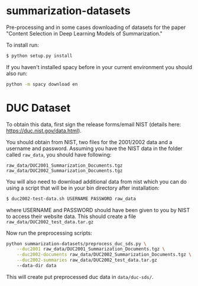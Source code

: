 summarization-datasets
======================
Pre-processing and in some cases downloading of datasets for the paper "Content Selection in Deep 
Learning Models of Summarization."

To install run:
```sh
$ python setup.py install
```

If you haven't installed spacy before in your current environment you should also run:
```sh
python -m spacy download en
```

# DUC Dataset

To obtain this data, first sign the release forms/email NIST 
(details here: https://duc.nist.gov/data.html).  

You should obtain from NIST, two files for the 2001/2002 data and a username and password.
Assuming you have the NIST data in the folder called `raw_data`, you should have following:
```
raw_data/DUC2001_Summarization_Documents.tgz
raw_data/DUC2002_Summarization_Documents.tgz
```
You will also need to download additional data from nist which you can do using a script
that will be in your bin directory after installation:
```sh
$ duc2002-test-data.sh USERNAME PASSWORD raw_data
```
where USERNAME and PASSWORD should have been given to you by NIST to access their website data.
This should create a file `raw_data/DUC2002_test_data.tar.gz`

Now run the preprocessing scripts:

```sh
python summarization-datasets/preprocess_duc_sds.py \
    --duc2001 raw_data/DUC2001_Summarization_Documents.tgz \
    --duc2002-documents raw_data/DUC2002_Summarization_Documents.tgz \
    --duc2002-summaries raw_data/DUC2002_test_data.tar.gz 
    --data-dir data
```

This will create put preprocessed duc data in `data/duc-sds/`.
 


